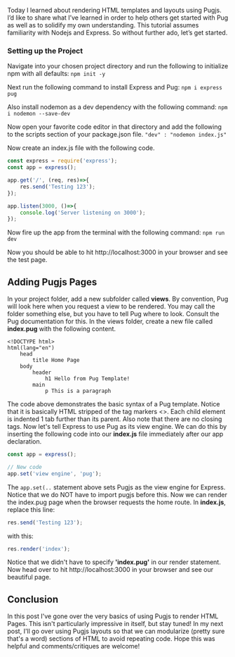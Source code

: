 Today I learned about rendering HTML templates and layouts using Pugjs. I’d like to share what I’ve learned in order to help others get started with Pug as well as to solidify my own understanding. This tutorial assumes familiarity with Nodejs and Express. So without further ado, let’s get started. 

### Setting up the Project
Navigate into your chosen project directory and run the following to initialize npm with all defaults:
`npm init -y`

Next run the following command to install Express and Pug:
`npm i express pug`

Also install nodemon as a dev dependency with the following command:
`npm i nodemon --save-dev`

Now open your favorite code editor in that directory and add the following to the scripts section of your package.json file. 
`"dev" : "nodemon index.js"`

Now create an index.js file with the following code. 
```javascript
const express = require('express');
const app = express();

app.get('/', (req, res)=>{ 
    res.send('Testing 123');
});

app.listen(3000, ()=>{
    console.log('Server listening on 3000');
});
```
Now fire up the app from the terminal with the following command: 
`npm run dev`

Now you should be able to hit http://localhost:3000 in your browser and see the test page. 

## Adding Pugjs Pages
In your project folder, add a new subfolder called **views**. By convention, Pug will look here when you request a view to be rendered. You may call the folder something else, but you have to tell Pug where to look. Consult the Pug documentation for this. 
In the views folder, create a new file called **index.pug** with the following content.
```
<!DOCTYPE html>
html(lang="en")
    head
        title Home Page
    body
        header
            h1 Hello from Pug Template!
        main
            p This is a paragraph
```
The code above demonstrates the basic syntax of a Pug template. Notice that it is basically HTML stripped of the tag markers <>. Each child element is indented 1 tab further than its parent. Also note that there are no closing tags. 
Now let's tell Express to use Pug as its view engine. We can do this by inserting the following code into our **index.js** file immediately after our app declaration.
```javascript
const app = express();

// New code
app.set('view engine', 'pug');
```
The `app.set(..` statement above sets Pugjs as the view engine for Express. Notice that we do NOT have to import pugjs before this. Now we can render the index.pug page when the browser requests the home route. In **index.js**, replace this line:
```javascript
res.send('Testing 123');
```
with this:
```javascript
res.render('index');
```
Notice that we didn't have to specify **'index.pug'** in our render statement. Now head over to hit http://localhost:3000 in your browser and see our beautiful page. 

## Conclusion
In this post I've gone over the very basics of using Pugjs to render HTML Pages. This isn't particularly impressive in itself, but stay tuned! In my next post, I'll go over using Pugjs layouts so that we can modularize (pretty sure that's a word) sections of HTML to avoid repeating code. Hope this was helpful and comments/critiques are welcome!